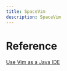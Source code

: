 ```yaml
---
title: SpaceVim
description: SpaceVim
---
```


# Reference

[Use Vim as a Java IDE](https://spacevim.org/use-vim-as-a-java-ide/)